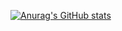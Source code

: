 [![Anurag's GitHub stats](https://github-readme-stats.vercel.app/api?username=LucasSilvaAraujo&show_icons=true)](https://github.com/LucasSilvaAraujo/github-readme-stats)
